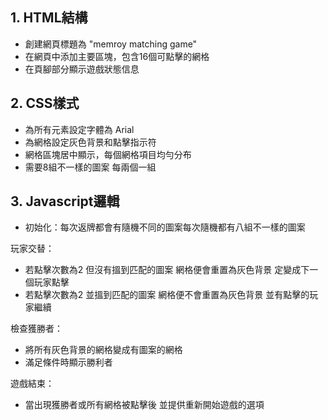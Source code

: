 ## 1. HTML結構
- 創建網頁標題為 "memroy matching game"
- 在網頁中添加主要區塊，包含16個可點擊的網格
- 在頁腳部分顯示遊戲狀態信息
## 2. CSS樣式
- 為所有元素設定字體為 Arial
- 為網格設定灰色背景和點擊指示符
- 網格區塊居中顯示，每個網格項目均勻分布
- 需要8組不一樣的圖案 每兩個一組
## 3. Javascript邏輯
- 初始化：每次返牌都會有隨機不同的圖案每次隨機都有八組不一樣的圖案

玩家交替：
- 若點擊次數為2 但沒有搵到匹配的圖案 網格便會重置為灰色背景 定變成下一個玩家點擊
- 若點擊次數為2 並搵到匹配的圖案 網格便不會重置為灰色背景 並有點擊的玩家繼續

檢查獲勝者：
- 將所有灰色背景的網格變成有圖案的網格
- 滿足條件時顯示勝利者

遊戲結束：
- 當出現獲勝者或所有網格被點擊後 並提供重新開始遊戲的選項

